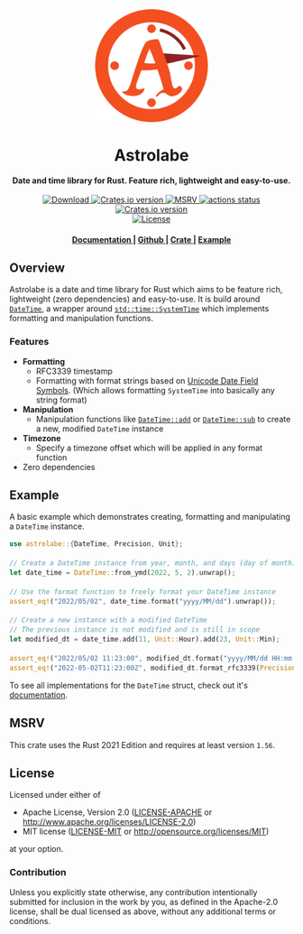 <div align="center"> <img src="https://raw.githubusercontent.com/giyomoon/astrolabe/main/assets/logo.svg" width=200 /></div>
<h1 align="center">Astrolabe</h1>
<div align="center">
 <strong>
  Date and time library for Rust. Feature rich, lightweight and easy-to-use.
 </strong>
</div>

<br />

<div align="center">
  <!-- Downloads -->
  <a href="https://crates.io/crates/astrolabe" target="_blank">
    <img src="https://img.shields.io/crates/d/astrolabe.svg?style=flat"
      alt="Download" />
  </a>
  <!-- Version -->
  <a href="https://crates.io/crates/astrolabe" target="_blank">
    <img src="https://img.shields.io/crates/v/astrolabe.svg?style=flat"
    alt="Crates.io version" />
  </a>
  <!-- MSRV -->
  <a href="https://github.com/rust-lang/rust/releases/tag/1.56.1" target="_blank">
    <img src="https://img.shields.io/badge/MSRV-1.56-fa6733.svg?style=flat"
    alt="MSRV" />
  </a>
  <!-- Github Actions -->
  <a href = "https://github.com/giyomoon/astrolabe/actions">
    <img src="https://img.shields.io/github/workflow/status/giyomoon/astrolabe/checks/main?style=flat" alt="actions status" />
  </a>
  <!-- Dependencies -->
  <a href="https://deps.rs/repo/github/giyomoon/astrolabe" target="_blank">
    <img src="https://deps.rs/repo/github/giyomoon/astrolabe/status.svg?style=flat"
    alt="Crates.io version" />
  </a>
  <br/>
  <!-- License -->
  <a href="https://github.com/giyomoon/astrolabe#License" target="_blank">
    <img src="https://img.shields.io/badge/License-APACHE--2.0%2FMIT-blue?style=flat" alt="License">
  </a>
</div>

<div align="center">
  <h4>
    <a href="https://docs.rs/astrolabe" target="_blank">
      Documentation
    </a>
    <span> | </span>
    <a href="https://github.com/giyomoon/astrolabe" target="_blank">
      Github
    </a>
    <span> | </span>
    <a href="https://crates.io/crates/astrolabe" target="_blank">
      Crate
    </a>
    <span> | </span>
    <a href="#example">
      Example
    </a>
  </h4>
</div>

## Overview
Astrolabe is a date and time library for Rust which aims to be feature rich, lightweight (zero dependencies) and easy-to-use. It is build around [`DateTime`](https://docs.rs/astrolabe/latest/astrolabe/struct.DateTime.html), a wrapper around [`std::time::SystemTime`](https://doc.rust-lang.org/std/time/struct.SystemTime.html) which implements formatting and manipulation functions. 

### Features
* **Formatting**
  * RFC3339 timestamp
  * Formatting with format strings based on [Unicode Date Field Symbols](https://www.unicode.org/reports/tr35/tr35-dates.html#Date_Field_Symbol_Table). (Which allows formatting `SystemTime` into basically any string format)
* **Manipulation**
  * Manipulation functions like [`DateTime::add`](https://docs.rs/astrolabe/latest/astrolabe/struct.DateTime.html#method.add) or [`DateTime::sub`](https://docs.rs/astrolabe/latest/astrolabe/struct.DateTime.html#method.sub) to create a new, modified `DateTime` instance
* **Timezone**
  * Specify a timezone offset which will be applied in any format function
* Zero dependencies

## Example
A basic example which demonstrates creating, formatting and manipulating a `DateTime` instance.

```rust
use astrolabe::{DateTime, Precision, Unit};

// Create a DateTime instance from year, month, and days (day of month)
let date_time = DateTime::from_ymd(2022, 5, 2).unwrap();

// Use the format function to freely format your DateTime instance
assert_eq!("2022/05/02", date_time.format("yyyy/MM/dd").unwrap());

// Create a new instance with a modified DateTime
// The previous instance is not modified and is still in scope
let modified_dt = date_time.add(11, Unit::Hour).add(23, Unit::Min);

assert_eq!("2022/05/02 11:23:00", modified_dt.format("yyyy/MM/dd HH:mm:ss").unwrap());
assert_eq!("2022-05-02T11:23:00Z", modified_dt.format_rfc3339(Precision::Seconds));
```
To see all implementations for the `DateTime` struct, check out it's [documentation](https://docs.rs/astrolabe/latest/astrolabe/struct.DateTime.html).

## MSRV
This crate uses the Rust 2021 Edition and requires at least version `1.56`.

## License
Licensed under either of
 * Apache License, Version 2.0 ([LICENSE-APACHE](LICENSE-APACHE) or http://www.apache.org/licenses/LICENSE-2.0)
 * MIT license ([LICENSE-MIT](LICENSE-MIT) or http://opensource.org/licenses/MIT)

at your option.

### Contribution
Unless you explicitly state otherwise, any contribution intentionally submitted
for inclusion in the work by you, as defined in the Apache-2.0 license, shall be dual licensed as above, without any
additional terms or conditions.
